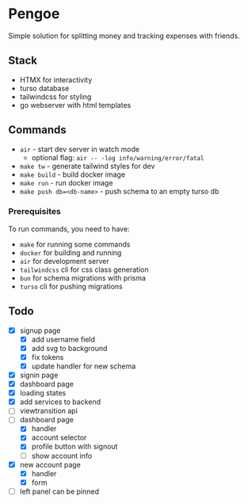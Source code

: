 # Pengoe

Simple solution for splitting money and tracking expenses with friends.

## Stack

- HTMX for interactivity
- turso database
- tailwindcss for styling
- go webserver with html templates

## Commands

- `air` - start dev server in watch mode
  - optional flag: `air -- -log info/warning/error/fatal`
- `make tw` - generate tailwind styles for dev
- `make build` - build docker image
- `make run` - run docker image
- `make push db=<db-name>` - push schema to an empty turso db

### Prerequisites

To run commands, you need to have:

- `make` for running some commands
- `docker` for building and running
- `air` for development server
- `tailwindcss` cli for css class generation
- `bun` for schema migrations with prisma
- `turso` cli for pushing migrations

## Todo

- [x] signup page
  - [x] add username field
  - [x] add svg to background
  - [x] fix tokens
  - [x] update handler for new schema
- [x] signin page
- [x] dashboard page
- [x] loading states
- [x] add services to backend
- [ ] viewtransition api
- [ ] dashboard page
  - [x] handler
  - [x] account selector
  - [x] profile button with signout
  - [ ] show account info
- [x] new account page
  - [x] handler
  - [x] form
- [ ] left panel can be pinned

